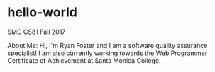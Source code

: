 # hello-world
SMC CS81 Fall 2017

About Me: Hi, I'm Ryan Foster and I am a software quality assurance specialist! I am also currently working towards the Web Programmer Certificate of Achievement at Santa Monica College.
